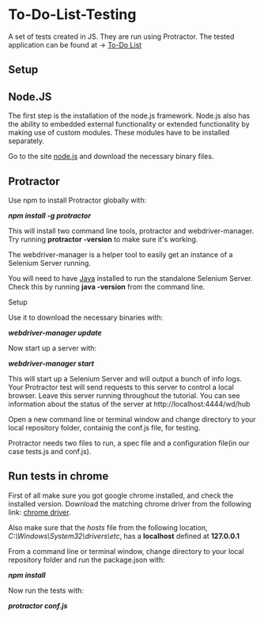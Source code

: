 # To-Do-List-Testing

A set of tests created in JS. They are run using Protractor. The tested application can be found at -> [To-Do List]( http://todomvc.com/examples/angularjs/#/)

 

 

## Setup

## Node.JS

The first step is the installation of the node.js framework. Node.js also has the ability to embedded external functionality or extended functionality by making use of custom modules. These modules have to be installed separately.

 

Go to the site [node.js](https://nodejs.org/en/download/) and download the necessary binary files.

 

## Protractor

Use npm to install Protractor globally with:

***npm install -g protractor***

 

This will install two command line tools, protractor and webdriver-manager. Try running **protractor -version** to make sure it's working.

The webdriver-manager is a helper tool to easily get an instance of a Selenium Server running.

 

You will need to have [Java](https://java.com/en/download/manual.jsp) installed to run the standalone Selenium Server. Check this by running **java -version** from the command line.

 

Setup

 

Use it to download the necessary binaries with:

***webdriver-manager update***

 

Now start up a server with:

***webdriver-manager start***

 

This will start up a Selenium Server and will output a bunch of info logs. Your Protractor test will send requests to this server to control a local browser. Leave this server running throughout the tutorial. You can see information about the status of the server at http://localhost:4444/wd/hub

 

Open a new command line or terminal window and change directory to your local repository folder, containig the conf.js file, for testing.

Protractor needs two files to run, a spec file and a configuration file(in our case tests.js and conf.js).

 

## Run tests in chrome

First of all make sure you got google chrome installed, and check the installed version. Download the matching chrome driver from the following link: [chrome driver](https://chromedriver.chromium.org/downloads).

 

Also make sure that the *hosts* file from the following location, *C:\Windows\System32\drivers\etc*, has a **localhost** defined at **127.0.0.1**

 

From a command line or terminal window, change directory to your local repository folder and run the package.json with:

***npm install***

 

Now run the tests with:

***protractor conf.js***
